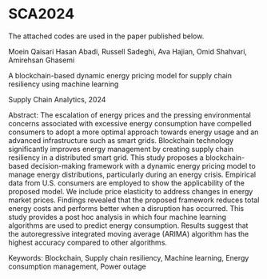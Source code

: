 # SCA2024
The attached codes are used in the paper published below.

Moein Qaisari Hasan Abadi, Russell Sadeghi, Ava Hajian, Omid Shahvari, Amirehsan Ghasemi

A blockchain-based dynamic energy pricing model for supply chain resiliency using machine learning

Supply Chain Analytics, 2024

Abstract: The escalation of energy prices and the pressing environmental concerns associated with excessive energy consumption have compelled consumers to adopt a more optimal approach towards energy usage and an advanced infrastructure such as smart grids. Blockchain technology significantly improves energy management by creating supply chain resiliency in a distributed smart grid. This study proposes a blockchain-based decision-making framework with a dynamic energy pricing model to manage energy distributions, particularly during an energy crisis. Empirical data from U.S. consumers are employed to show the applicability of the proposed model. We include price elasticity to address changes in energy market prices. Findings revealed that the proposed framework reduces total energy costs and performs better when a disruption has occurred. This study provides a post hoc analysis in which four machine learning algorithms are used to predict energy consumption. Results suggest that the autoregressive integrated moving average (ARIMA) algorithm has the highest accuracy compared to other algorithms.

Keywords: Blockchain, Supply chain resiliency, Machine learning, Energy consumption management, Power outage
